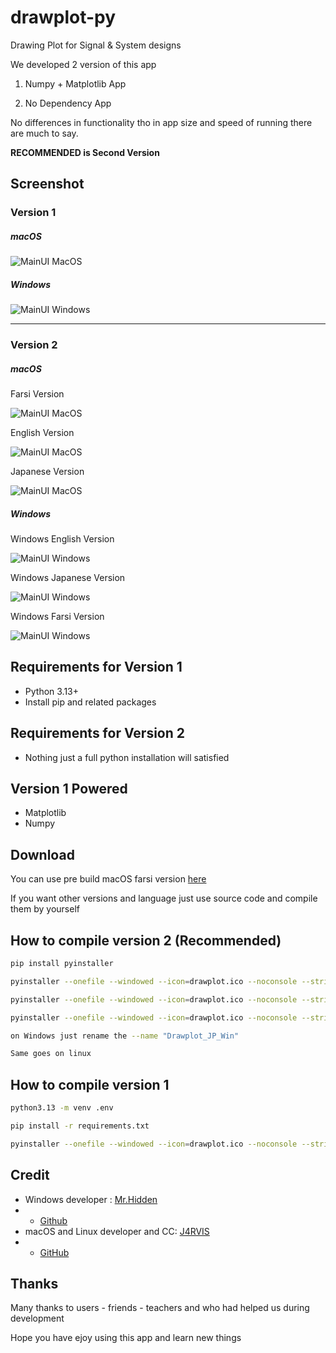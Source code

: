 # drawplot-py
Drawing Plot for Signal &amp; System designs

We developed 2 version of this app

1. Numpy + Matplotlib App

2. No Dependency App

No differences in functionality tho in app size and speed of running there are much to say.

**RECOMMENDED is Second Version**

## Screenshot

### Version 1

##### macOS

![MainUI MacOS](sc/sc_1.png)

##### Windows

![MainUI Windows](sc/sc_2.png)

---

### Version 2

##### macOS

Farsi Version

![MainUI MacOS](sc/sc_fa.png)

English Version

![MainUI MacOS](sc/sc_en.png)

Japanese Version

![MainUI MacOS](sc/sc_jp.png)

##### Windows

Windows English Version

![MainUI Windows](sc/sc_w_en.png)

Windows Japanese Version

![MainUI Windows](sc/sc_w_jp.png)

Windows Farsi Version

![MainUI Windows](sc/sc_w_fa.png)

## Requirements for Version 1

- Python 3.13+
- Install pip and related packages

## Requirements for Version 2

- Nothing just a full python installation will satisfied

## Version 1 Powered 

- Matplotlib
- Numpy

## Download

You can use pre build macOS farsi version [here](https://github.com/JARVIS-AI/drawplot-py/releases/download/2.1.2/Drawplot_FA_macOS.app.zip)

If you want other versions and language just use source code and compile them by yourself

## How to compile version 2 (Recommended)

```bash
pip install pyinstaller

pyinstaller --onefile --windowed --icon=drawplot.ico --noconsole --strip --clean --name "Drawplot_FA_macOS" Graphity_fa.py

pyinstaller --onefile --windowed --icon=drawplot.ico --noconsole --strip --clean --name "Drawplot_EN_macOS" Graphity_en.py

pyinstaller --onefile --windowed --icon=drawplot.ico --noconsole --strip --clean --name "Drawplot_JP_macOS" Graphity_jp.py

on Windows just rename the --name "Drawplot_JP_Win"

Same goes on linux
```

## How to compile version 1

```bash
python3.13 -m venv .env

pip install -r requirements.txt

pyinstaller --onefile --windowed --icon=drawplot.ico --noconsole --strip --clean --name "Drawplot" drawplot.py
```

## Credit

- Windows developer : [Mr.Hidden](https://t.me/Darker1063)
- - [Github](https://github.com/hamid1021)
- macOS and Linux developer and CC: [J4RVIS](https://me.amsl.ir)
- - [GitHub](https://github.com/JARVIS-AI)

## Thanks

Many thanks to users - friends - teachers and who had helped us during development

Hope you have ejoy using this app and learn new things
